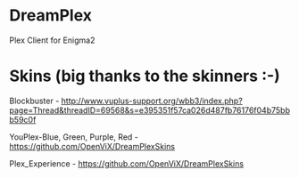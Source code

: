 DreamPlex
=========

Plex Client for Enigma2

Skins (big thanks to the skinners :-)
==========
Blockbuster - http://www.vuplus-support.org/wbb3/index.php?page=Thread&threadID=69568&s=e395351f57ca026d487fb76176f04b75bbb59c0f

YouPlex-Blue, Green, Purple, Red - https://github.com/OpenViX/DreamPlexSkins

Plex_Experience -  https://github.com/OpenViX/DreamPlexSkins


